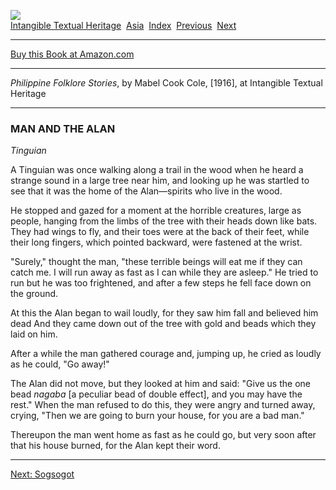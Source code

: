 [![](../../cdshop/ithlogo.png)](../../index)  
[Intangible Textual Heritage](../../index)  [Asia](../index) 
[Index](index)  [Previous](pft17)  [Next](pft19) 

------------------------------------------------------------------------

[Buy this Book at
Amazon.com](https://www.amazon.com/exec/obidos/ASIN/1426464215/internetsacredte)

------------------------------------------------------------------------

*Philippine Folklore Stories*, by Mabel Cook Cole, \[1916\], at
Intangible Textual Heritage

------------------------------------------------------------------------

### MAN AND THE ALAN

*Tinguian*

A Tinguian was once walking along a trail in the wood when he heard a
strange sound in a large tree near him, and looking up he was startled
to see that it was the home of the Alan—spirits who live in the wood.

He stopped and gazed for a moment at the horrible creatures, large as
people, hanging from the limbs of the tree with their heads down like
bats. They had wings to fly, and their toes were at the back of their
feet, while their long fingers, which pointed backward, were fastened at
the wrist.

"Surely," thought the man, "these terrible beings will eat me if they
can catch me. I will run away as fast as I can while they are asleep."
He tried to run but he was too frightened, and after a few steps he fell
face down on the ground.

At this the Alan began to wail loudly, for they saw him fall and
believed him dead And they came down out of the tree with gold and beads
which they laid on him.

After a while the man gathered courage and, jumping up, he cried as
loudly as he could, "Go away!"

The Alan did not move, but they looked at him and said: "Give us the one
bead *nagaba* \[a peculiar bead of double effect\], and you may have the
rest." When the man refused to do this, they were angry and turned away,
crying, "Then we are going to burn your house, for you are a bad man."

Thereupon the man went home as fast as he could go, but very soon after
that his house burned, for the Alan kept their word.

------------------------------------------------------------------------

[Next: Sogsogot](pft19)
